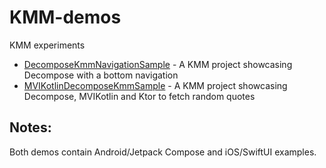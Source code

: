 # KMM-demos
KMM experiments

* [DecomposeKmmNavigationSample](https://github.com/falcon4ever/KMM-demos/tree/main/DecomposeKmmNavigationSample) - A KMM project showcasing Decompose with a bottom navigation
* [MVIKotlinDecomposeKmmSample](https://github.com/falcon4ever/KMM-demos/tree/main/MVIKotlinDecomposeKmmSample) - A KMM project showcasing Decompose, MVIKotlin and Ktor to fetch random quotes


## Notes:
Both demos contain Android/Jetpack Compose and iOS/SwiftUI examples.